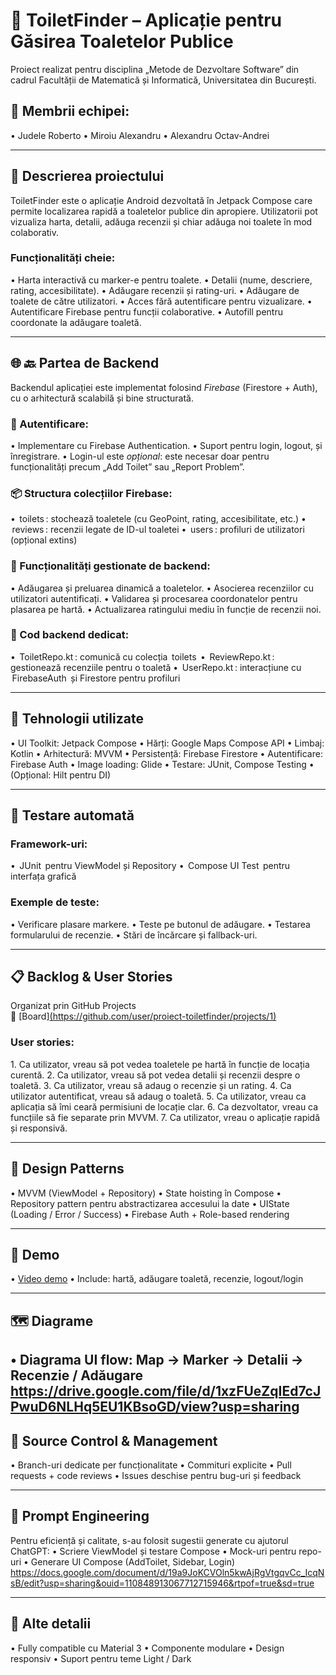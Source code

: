 # 🚻 ToiletFinder – Aplicație pentru Găsirea Toaletelor Publice

Proiect realizat pentru disciplina „Metode de Dezvoltare Software” din cadrul Facultății de Matematică și Informatică, Universitatea din București.

## 👥 Membrii echipei:
•⁠  Judele Roberto
•⁠  ⁠Miroiu Alexandru
•⁠  Alexandru Octav-Andrei

---

## 📱 Descrierea proiectului

ToiletFinder este o aplicație Android dezvoltată în Jetpack Compose care permite localizarea rapidă a toaletelor publice din apropiere. Utilizatorii pot vizualiza harta, detalii, adăuga recenzii și chiar adăuga noi toalete în mod colaborativ.

### Funcționalități cheie:
•⁠  ⁠Harta interactivă cu marker-e pentru toalete.
•⁠  ⁠Detalii (nume, descriere, rating, accesibilitate).
•⁠  ⁠Adăugare recenzii și rating-uri.
•⁠  ⁠Adăugare de toalete de către utilizatori.
•⁠  ⁠Acces fără autentificare pentru vizualizare.
•⁠  ⁠Autentificare Firebase pentru funcții colaborative.
•⁠  ⁠Autofill pentru coordonate la adăugare toaletă.

---

## 🌐 🔙 Partea de Backend

Backendul aplicației este implementat folosind *Firebase* (Firestore + Auth), cu o arhitectură scalabilă și bine structurată.

### 🔐 Autentificare:
•⁠  ⁠Implementare cu Firebase Authentication.
•⁠  ⁠Suport pentru login, logout, și înregistrare.
•⁠  ⁠Login-ul este *opțional*: este necesar doar pentru funcționalități precum „Add Toilet” sau „Report Problem”.

### 📦 Structura colecțiilor Firebase:
•⁠  ⁠⁠ toilets ⁠: stochează toaletele (cu GeoPoint, rating, accesibilitate, etc.)
•⁠  ⁠⁠ reviews ⁠: recenzii legate de ID-ul toaletei
•⁠  ⁠⁠ users ⁠: profiluri de utilizatori (opțional extins)

### 🔁 Funcționalități gestionate de backend:
•⁠  ⁠Adăugarea și preluarea dinamică a toaletelor.
•⁠  ⁠Asocierea recenziilor cu utilizatori autentificați.
•⁠  ⁠Validarea și procesarea coordonatelor pentru plasarea pe hartă.
•⁠  ⁠Actualizarea ratingului mediu în funcție de recenzii noi.

### 📂 Cod backend dedicat:
•⁠  ⁠⁠ ToiletRepo.kt ⁠: comunică cu colecția ⁠ toilets ⁠
•⁠  ⁠⁠ ReviewRepo.kt ⁠: gestionează recenziile pentru o toaletă
•⁠  ⁠⁠ UserRepo.kt ⁠: interacțiune cu ⁠ FirebaseAuth ⁠ și Firestore pentru profiluri

---

## 🔧 Tehnologii utilizate

•⁠  ⁠UI Toolkit: Jetpack Compose
•⁠  ⁠Hărți: Google Maps Compose API
•⁠  ⁠Limbaj: Kotlin
•⁠  ⁠Arhitectură: MVVM
•⁠  ⁠Persistență: Firebase Firestore
•⁠  ⁠Autentificare: Firebase Auth
•⁠  ⁠Image loading: Glide
•⁠  ⁠Testare: JUnit, Compose Testing
•⁠  ⁠(Opțional: Hilt pentru DI)

---

## 🧪 Testare automată

### Framework-uri:
•⁠  ⁠⁠ JUnit ⁠ pentru ViewModel și Repository
•⁠  ⁠⁠ Compose UI Test ⁠ pentru interfața grafică

### Exemple de teste:
•⁠  ⁠Verificare plasare markere.
•⁠  ⁠Teste pe butonul de adăugare.
•⁠  ⁠Testarea formularului de recenzie.
•⁠  ⁠Stări de încărcare și fallback-uri.

---

## 📋 Backlog & User Stories

Organizat prin GitHub Projects  
🔗 [Board][(https://github.com/user/proiect-toiletfinder/projects/1)](https://github.com/users/RobertoJudele/projects/2)

### User stories:
1.⁠ ⁠Ca utilizator, vreau să pot vedea toaletele pe hartă în funcție de locația curentă.
2.⁠ ⁠Ca utilizator, vreau să pot vedea detalii și recenzii despre o toaletă.
3.⁠ ⁠Ca utilizator, vreau să adaug o recenzie și un rating.
4.⁠ ⁠Ca utilizator autentificat, vreau să adaug o toaletă.
5.⁠ ⁠Ca utilizator, vreau ca aplicația să îmi ceară permisiuni de locație clar.
6.⁠ ⁠Ca dezvoltator, vreau ca funcțiile să fie separate prin MVVM.
7.⁠ ⁠Ca utilizator, vreau o aplicație rapidă și responsivă.

---

## 🧠 Design Patterns

•⁠  ⁠MVVM (ViewModel + Repository)
•⁠  ⁠State hoisting în Compose
•⁠  ⁠Repository pattern pentru abstractizarea accesului la date
•⁠  ⁠UIState (Loading / Error / Success)
•⁠  ⁠Firebase Auth + Role-based rendering

---

## 🎥 Demo

•⁠  ⁠[Video demo](https://youtu.be/link-demo)
•⁠  ⁠Include: hartă, adăugare toaletă, recenzie, logout/login

---

## 🗺️ Diagrame

•⁠  ⁠Diagrama UI flow: Map → Marker → Detalii → Recenzie / Adăugare
https://drive.google.com/file/d/1xzFUeZqIEd7cJPwuD6NLHq5EU1KBsoGD/view?usp=sharing
---

## 🔀 Source Control & Management

•⁠  ⁠Branch-uri dedicate per funcționalitate
•⁠  ⁠Commituri explicite
•⁠  ⁠Pull requests + code reviews
•⁠  ⁠Issues deschise pentru bug-uri și feedback

---

## 🤖 Prompt Engineering

Pentru eficiență și calitate, s-au folosit sugestii generate cu ajutorul ChatGPT:
•⁠  ⁠Scriere ViewModel și testare Compose
•⁠  ⁠Mock-uri pentru repo-uri
•⁠  ⁠Generare UI Compose (AddToilet, Sidebar, Login)
https://docs.google.com/document/d/19a9JoKCVOln5kwAjRgVtgqvCc_IcqNsB/edit?usp=sharing&ouid=110848913067712715946&rtpof=true&sd=true

---

## 📎 Alte detalii

•⁠  ⁠Fully compatible cu Material 3
•⁠  ⁠Componente modulare
•⁠  ⁠Design responsiv
•⁠  ⁠Suport pentru teme Light / Dark
